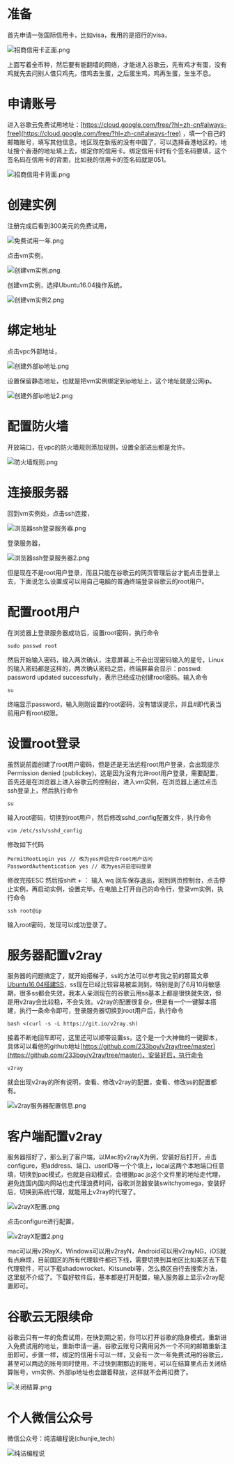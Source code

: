 # 准备
首先申请一张国际信用卡，比如visa，我用的是招行的visa，

![招商信用卡正面.png](https://upload-images.jianshu.io/upload_images/4362697-c1e42a186b83ca7c.png?imageMogr2/auto-orient/strip%7CimageView2/2/w/1240)

上面写着全币种，然后要有能翻墙的网络，才能进入谷歌云，先有鸡才有蛋，没有鸡就先去问别人借只鸡先，借鸡去生蛋，之后蛋生鸡，鸡再生蛋，生生不息。

# 申请账号
进入谷歌云免费试用地址：[https://cloud.google.com/free/?hl=zh-cn#always-free](https://cloud.google.com/free/?hl=zh-cn#always-free)
，填一个自己的邮箱账号，填写其他信息，地区现在新版的没有中国了，可以选择香港地区的，地址搜个香港的地址填上去，绑定你的信用卡。绑定信用卡时有个签名码要填，这个签名码在信用卡的背面，比如我的信用卡的签名码就是051。

![招商信用卡背面.png](https://upload-images.jianshu.io/upload_images/4362697-4c588423b3dfc789.png?imageMogr2/auto-orient/strip%7CimageView2/2/w/1240)

# 创建实例
注册完成后看到300美元的免费试用，

![免费试用一年.png](https://upload-images.jianshu.io/upload_images/4362697-7ef23fe56e47a003.png?imageMogr2/auto-orient/strip%7CimageView2/2/w/1240)

点击vm实例，

![创建vm实例.png](https://upload-images.jianshu.io/upload_images/4362697-2daec9a27fe53202.png?imageMogr2/auto-orient/strip%7CimageView2/2/w/1240)

创建vm实例，选择Ubuntu16.04操作系统。

![创建vm实例2.png](https://upload-images.jianshu.io/upload_images/4362697-a7bd22d1a74c6383.png?imageMogr2/auto-orient/strip%7CimageView2/2/w/1240)

# 绑定地址
点击vpc外部地址，

![创建外部ip地址.png](https://upload-images.jianshu.io/upload_images/4362697-efc32381b122ea14.png?imageMogr2/auto-orient/strip%7CimageView2/2/w/1240)

设置保留静态地址，也就是把vm实例绑定到ip地址上，这个地址就是公网ip。

![创建外部ip地址2.png](https://upload-images.jianshu.io/upload_images/4362697-783544dd740dd351.png?imageMogr2/auto-orient/strip%7CimageView2/2/w/1240)

# 配置防火墙
开放端口，在vpc的防火墙规则添加规则，设置全部进出都是允许。

![防火墙规则.png](https://upload-images.jianshu.io/upload_images/4362697-84f8e9fa11b8c08b.png?imageMogr2/auto-orient/strip%7CimageView2/2/w/1240)

# 连接服务器
回到vm实例处，点击ssh连接，

![浏览器ssh登录服务器.png](https://upload-images.jianshu.io/upload_images/4362697-bdd3011e263dba9b.png?imageMogr2/auto-orient/strip%7CimageView2/2/w/1240)

登录服务器，

![浏览器ssh登录服务器2.png](https://upload-images.jianshu.io/upload_images/4362697-4c309684281ace96.png?imageMogr2/auto-orient/strip%7CimageView2/2/w/1240)

但是现在不是root用户登录，而且只能在谷歌云的网页管理后台才能点击登录上去，下面说怎么设置成可以用自己电脑的普通终端登录谷歌云的root用户。

# 配置root用户
在浏览器上登录服务器成功后，设置root密码，执行命令

    sudo passwd root
然后开始输入密码，输入两次确认，注意屏幕上不会出现密码输入的星号，Linux的输入密码都是这样的，两次确认密码之后，终端屏幕会显示：passwd: password updated successfully，表示已经成功创建root密码。输入命令

    su
终端显示password，输入刚刚设置的root密码，没有错误提示，并且#即代表当前用户有root权限。

# 设置root登录
虽然说前面创建了root用户密码，但是还是无法远程root用户登录，会出现提示Permission denied (publickey)，这是因为没有允许root用户登录，需要配置，首先还是在浏览器上进入谷歌云的控制台，进入vm实例，在浏览器上通过点击ssh登录上，然后执行命令

    su
输入root密码，切换到root用户，然后修改sshd_config配置文件，执行命令

    vim /etc/ssh/sshd_config
修改如下代码

    PermitRootLogin yes // 改为yes开启允许root用户访问
    PasswordAuthentication yes // 改为yes开启密码登录
修改完按ESC 然后按shift + ： 输入 wq 回车保存退出，回到网页控制台，点击停止实例，再启动实例，设置完毕。在电脑上打开自己的命令行，登录vm实例，执行命令

    ssh root@ip
输入root密码，发现可以成功登录了。

# 服务器配置v2ray
服务器的问题搞定了，就开始搭梯子，ss的方法可以参考我之前的那篇文章[Ubuntu16.04搭建SS](http://verypure.me/article/10)，ss现在已经比较容易被监测到，特别是到了6月10月敏感期，很多ss都会失效，我本人亲测现在的谷歌云用ss基本上都是很快就失效，但是用v2ray会比较稳，不会失效。v2ray的配置很复杂，但是有一个一键脚本搭建，执行一条命令即可，登录服务器切换到root用户后，执行命令

    bash <(curl -s -L https://git.io/v2ray.sh)
接着不断地回车即可，这里还可以顺带设置ss，这个是一个大神做的一键脚本，具体可以看他的github地址[https://github.com/233boy/v2ray/tree/master](https://github.com/233boy/v2ray/tree/master)，安装好后，执行命令

    v2ray
就会出现v2ray的所有说明，查看、修改v2ray的配置，查看、修改ss的配置都有。

![v2ray服务器配置信息.png](https://upload-images.jianshu.io/upload_images/4362697-29c217f5e813a93d.png?imageMogr2/auto-orient/strip%7CimageView2/2/w/1240)

# 客户端配置v2ray
服务器搭好了，那么到了客户端，以Mac的v2rayX为例，安装好后打开，点击configure，把address、端口、userID等一个个填上，local这两个本地端口任意填，切换到pac模式，也就是自动模式，会根据pac.js这个文件里的地址走代理，避免连国内国内网站也走代理浪费时间，谷歌浏览器安装switchyomega，安装好后，切换到系统代理，就能用上v2ray的代理了。

![v2rayX配置.png](https://upload-images.jianshu.io/upload_images/4362697-d5f0c61268e58339.png?imageMogr2/auto-orient/strip%7CimageView2/2/w/1240)

点击configure进行配置，

![v2rayX配置2.png](https://upload-images.jianshu.io/upload_images/4362697-d51b2b04da414a0a.png?imageMogr2/auto-orient/strip%7CimageView2/2/w/1240)

mac可以用v2RayX，Windows可以用v2rayN，Android可以用v2rayNG，iOS就有点麻烦，目前国区的所有代理软件都已下线，需要切换到其他区比如美区去下载代理软件，可以下载shadowrocket、Kitsunebi等，怎么换区自行去搜索方法，这里就不介绍了。下载好软件后，基本都是打开配置，输入服务器上显示v2ray配置即可。

# 谷歌云无限续命
谷歌云只有一年的免费试用，在快到期之前，你可以打开谷歌的隐身模式，重新进入免费试用的地址，重新申请一遍，谷歌云账号只需用另外一个不同的邮箱重新注册即可，步骤一样，绑定的信用卡可以一样，又会有一次一年免费试用的谷歌云，甚至可以两边的账号同时使用，不过快到期那边的账号，可以在结算里点击关闭结算账号，vm实例、外部ip地址也会跟着释放，这样就不会再扣费了。

![关闭结算.png](https://upload-images.jianshu.io/upload_images/4362697-81301d75cc368053.png?imageMogr2/auto-orient/strip%7CimageView2/2/w/1240)

# 个人微信公众号

微信公众号：纯洁编程说(chunjie_tech)

![纯洁编程说](https://upload-images.jianshu.io/upload_images/4362697-88dc9f9bb8530bdb.jpg?imageMogr2/auto-orient/strip%7CimageView2/2/w/1240)

